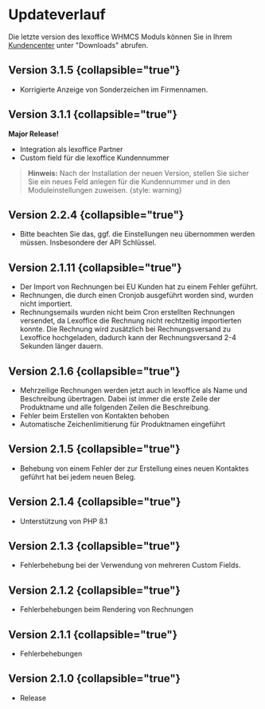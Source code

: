 # Updateverlauf

Die letzte version des lexoffice WHMCS Moduls können Sie in Ihrem [Kundencenter](https://portal.becker-software.de)
unter "Downloads" abrufen.

## Version 3.1.5 {collapsible="true"}

- Korrigierte Anzeige von Sonderzeichen im Firmennamen.

## Version 3.1.1 {collapsible="true"}

**Major Release!**

- Integration als lexoffice Partner
- Custom field für die lexoffice Kundennummer

> **Hinweis:** Nach der Installation der neuen Version, stellen Sie sicher Sie ein neues Feld anlegen für die
> Kundennummer und in den Moduleinstellungen zuweisen.
> {style: warning}

## Version 2.2.4 {collapsible="true"}

- Bitte beachten Sie das, ggf. die Einstellungen neu übernommen werden müssen. Insbesondere der API Schlüssel.

## Version 2.1.11 {collapsible="true"}

- Der Import von Rechnungen bei EU Kunden hat zu einem Fehler geführt.
- Rechnungen, die durch einen Cronjob ausgeführt worden sind, wurden nicht importiert.
- Rechnungsemails wurden nicht beim Cron erstellten Rechnungen versendet, da Lexoffice die Rechnung nicht rechtzeitig
  importierten konnte. Die Rechnung wird zusätzlich bei
  Rechnungsversand zu Lexoffice hochgeladen, dadurch kann der Rechnungsversand 2-4 Sekunden länger dauern.

## Version 2.1.6 {collapsible="true"}

- Mehrzeilige Rechnungen werden jetzt auch in lexoffice als Name und Beschreibung übertragen. Dabei ist
  immer die erste Zeile der Produktname und alle folgenden Zeilen die Beschreibung.
- Fehler beim Erstellen von Kontakten behoben
- Automatische Zeichenlimitierung für Produktnamen eingeführt

## Version 2.1.5 {collapsible="true"}

- Behebung von einem Fehler der zur Erstellung eines neuen Kontaktes geführt hat bei jedem neuen Beleg.

## Version 2.1.4 {collapsible="true"}

- Unterstützung von PHP 8.1

## Version 2.1.3 {collapsible="true"}

- Fehlerbehebung bei der Verwendung von mehreren Custom Fields.

## Version 2.1.2 {collapsible="true"}

- Fehlerbehebungen beim Rendering von Rechnungen

## Version 2.1.1 {collapsible="true"}

- Fehlerbehebungen

## Version 2.1.0 {collapsible="true"}

- Release